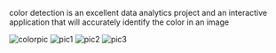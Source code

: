 color detection is an excellent data analytics project and an interactive application that will accurately identify the color in an image

![colorpic](https://github.com/user-attachments/assets/34aac506-1461-4f23-b37b-16b8b8af392b)
![pic1](https://github.com/user-attachments/assets/a2c09bc0-fc20-4c22-bfd7-52bb58cb0560)
![pic2](https://github.com/user-attachments/assets/73464f2d-0738-44e1-b347-42bb7b31a7fe)
![pic3](https://github.com/user-attachments/assets/bb940497-a877-4d1a-bc0e-5edba7967794)

